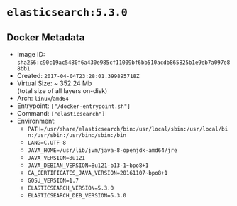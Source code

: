 # `elasticsearch:5.3.0`

## Docker Metadata

- Image ID: `sha256:c90c19ac5480f6a430e985cf11009bf6bb510acdb865825b1e9eb7a097e88bb1`
- Created: `2017-04-04T23:28:01.399895718Z`
- Virtual Size: ~ 352.24 Mb  
  (total size of all layers on-disk)
- Arch: `linux`/`amd64`
- Entrypoint: `["/docker-entrypoint.sh"]`
- Command: `["elasticsearch"]`
- Environment:
  - `PATH=/usr/share/elasticsearch/bin:/usr/local/sbin:/usr/local/bin:/usr/sbin:/usr/bin:/sbin:/bin`
  - `LANG=C.UTF-8`
  - `JAVA_HOME=/usr/lib/jvm/java-8-openjdk-amd64/jre`
  - `JAVA_VERSION=8u121`
  - `JAVA_DEBIAN_VERSION=8u121-b13-1~bpo8+1`
  - `CA_CERTIFICATES_JAVA_VERSION=20161107~bpo8+1`
  - `GOSU_VERSION=1.7`
  - `ELASTICSEARCH_VERSION=5.3.0`
  - `ELASTICSEARCH_DEB_VERSION=5.3.0`
